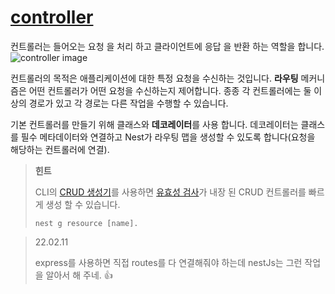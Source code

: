 # [controller](https://docs.nestjs.com/controllers)

컨트롤러는 들어오는 요청 을 처리 하고 클라이언트에 응답 을 반환 하는 역할을 합니다.
![controller image](https://docs.nestjs.com/assets/Controllers_1.png)

컨트롤러의 목적은 애플리케이션에 대한 특정 요청을 수신하는 것입니다. **라우팅** 메커니즘은 어떤 컨트롤러가 어떤 요청을 수신하는지 제어합니다. 종종 각 컨트롤러에는 둘 이상의 경로가 있고 각 경로는 다른 작업을 수행할 수 있습니다.

기본 컨트롤러를 만들기 위해 클래스와 **데코레이터**를 사용 합니다. 데코레이터는 클래스를 필수 메타데이터와 연결하고 Nest가 라우팅 맵을 생성할 수 있도록 합니다(요청을 해당하는 컨트롤러에 연결).

> **힌트**
>
> CLI의 [CRUD 생성기](https://docs.nestjs.com/recipes/crud-generator#crud-generator)를 사용하면 [유효성 검사](https://docs.nestjs.com/techniques/validation)가 내장 된 CRUD 컨트롤러를 빠르게 생성 할 수 있습니다.
>
> `nest g resource [name].`

> 22.02.11
>
> express를 사용하면 직접 routes를 다 연결해줘야 하는데 nestJs는 그런 작업을 알아서 해 주네. 👍
